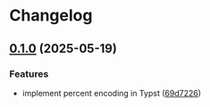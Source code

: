 # Changelog

## [0.1.0](https://github.com/Servostar/typst-percencode/compare/v0.0.0...v0.1.0) (2025-05-19)


### Features

* implement percent encoding in Typst ([69d7226](https://github.com/Servostar/typst-percencode/commit/69d722642b239aac70d9cf26955f7ddd03f55060))
